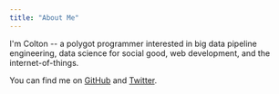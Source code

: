 ```yaml
---
title: "About Me"
---
```


I'm Colton -- a polygot programmer interested in big data pipeline engineering,
data science for social good, web development, and the internet-of-things.

You can find me on [GitHub](https://github.com/cmpadden) and
[Twitter](https://twitter.com/coltonpadden).
